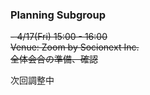 ### Planning Subgroup

~~- 4/17(Fri) 15:00 - 16:00~~  
  ~~Venue: Zoom by Socionext Inc.~~  
  ~~全体会合の準備、確認~~  
  
次回調整中
